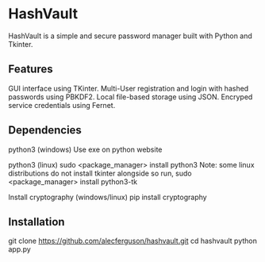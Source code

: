 # HashVault
HashVault is a simple and secure password manager built with Python and Tkinter.

## Features
GUI interface using TKinter.
Multi-User registration and login with hashed passwords using PBKDF2.
Local file-based storage using JSON.
Encryped service credentials using Fernet.

## Dependencies
python3 (windows)
Use exe on python website

python3 (linux)
sudo <package_manager> install python3
Note: some linux distributions do not install tkinter alongside so run,
sudo <package_manager> install python3-tk

Install cryptography (windows/linux)
pip install cryptography

## Installation 
git clone https://github.com/alecferguson/hashvault.git
cd hashvault
python app.py
